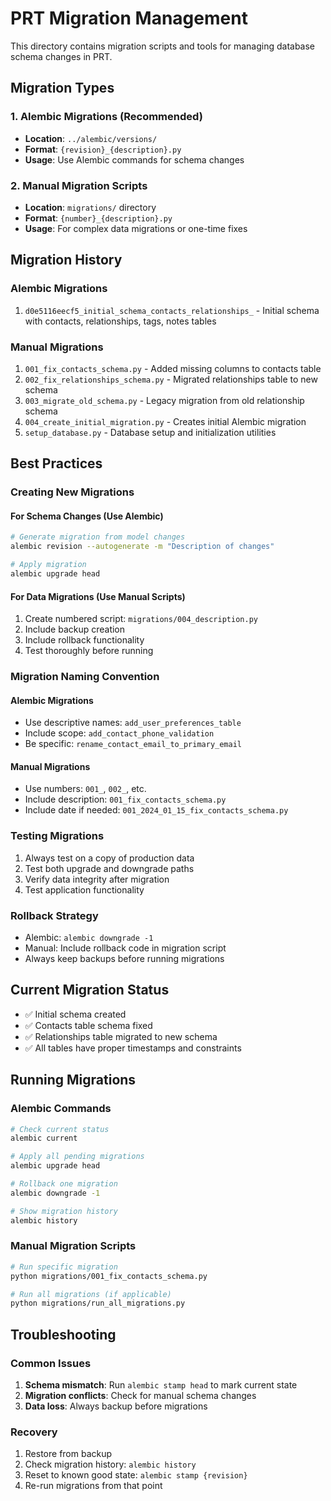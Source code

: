 # PRT Migration Management

This directory contains migration scripts and tools for managing database schema changes in PRT.

## Migration Types

### 1. Alembic Migrations (Recommended)
- **Location**: `../alembic/versions/`
- **Format**: `{revision}_{description}.py`
- **Usage**: Use Alembic commands for schema changes

### 2. Manual Migration Scripts
- **Location**: `migrations/` directory
- **Format**: `{number}_{description}.py`
- **Usage**: For complex data migrations or one-time fixes

## Migration History

### Alembic Migrations
1. `d0e5116eecf5_initial_schema_contacts_relationships_` - Initial schema with contacts, relationships, tags, notes tables

### Manual Migrations
1. `001_fix_contacts_schema.py` - Added missing columns to contacts table
2. `002_fix_relationships_schema.py` - Migrated relationships table to new schema
3. `003_migrate_old_schema.py` - Legacy migration from old relationship schema
4. `004_create_initial_migration.py` - Creates initial Alembic migration
5. `setup_database.py` - Database setup and initialization utilities

## Best Practices

### Creating New Migrations

#### For Schema Changes (Use Alembic)
```bash
# Generate migration from model changes
alembic revision --autogenerate -m "Description of changes"

# Apply migration
alembic upgrade head
```

#### For Data Migrations (Use Manual Scripts)
1. Create numbered script: `migrations/004_description.py`
2. Include backup creation
3. Include rollback functionality
4. Test thoroughly before running

### Migration Naming Convention

#### Alembic Migrations
- Use descriptive names: `add_user_preferences_table`
- Include scope: `add_contact_phone_validation`
- Be specific: `rename_contact_email_to_primary_email`

#### Manual Migrations
- Use numbers: `001_`, `002_`, etc.
- Include description: `001_fix_contacts_schema.py`
- Include date if needed: `001_2024_01_15_fix_contacts_schema.py`

### Testing Migrations
1. Always test on a copy of production data
2. Test both upgrade and downgrade paths
3. Verify data integrity after migration
4. Test application functionality

### Rollback Strategy
- Alembic: `alembic downgrade -1`
- Manual: Include rollback code in migration script
- Always keep backups before running migrations

## Current Migration Status

- ✅ Initial schema created
- ✅ Contacts table schema fixed
- ✅ Relationships table migrated to new schema
- ✅ All tables have proper timestamps and constraints

## Running Migrations

### Alembic Commands
```bash
# Check current status
alembic current

# Apply all pending migrations
alembic upgrade head

# Rollback one migration
alembic downgrade -1

# Show migration history
alembic history
```

### Manual Migration Scripts
```bash
# Run specific migration
python migrations/001_fix_contacts_schema.py

# Run all migrations (if applicable)
python migrations/run_all_migrations.py
```

## Troubleshooting

### Common Issues
1. **Schema mismatch**: Run `alembic stamp head` to mark current state
2. **Migration conflicts**: Check for manual schema changes
3. **Data loss**: Always backup before migrations

### Recovery
1. Restore from backup
2. Check migration history: `alembic history`
3. Reset to known good state: `alembic stamp {revision}`
4. Re-run migrations from that point
